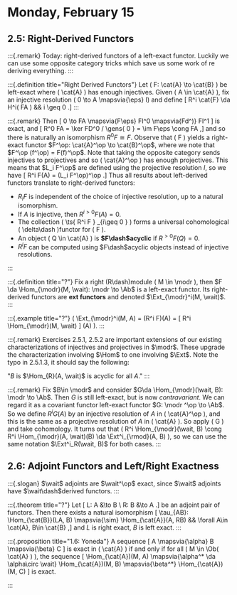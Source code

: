 # Monday, February 15


## 2.5: Right-Derived Functors

:::{.remark}
Today: right-derived functors of a left-exact functor.
Luckily we can use some opposite category tricks which save us some work of re deriving everything.
:::

:::{.definition title="Right Derived Functors"}
Let \( F: \cat{A} \to \cat{B}  \) be left-exact where \( \cat{A} \) has enough injectives.
Given \( A \in \cat{A} \), fix an injective resolution \( 0 \to A \mapsvia{\eps} I\) and define
\[
R^i \cat{F} \da H^i( FA ) && i \geq 0 
.\]
:::

:::{.remark}
Then 
\[
0 \to FA \mapsvia{F\eps} FI^0 \mapsvia{Fd^)} FI^1
\]
is exact,
and 
\[
R^0 FA = \ker FD^0 / \gens{ 0 } = \im F\eps \cong FA
,\]
and so there is naturally an isomorphism $R^0 F \cong F$.
Observe that \( F \) yields a right-exact functor $F^\op: \cat{A}^\op \to \cat{B}^\op$, where we note that $F^\op (f^\op) = F(f)^\op$.
Note that taking the opposite category sends injectives to projectives and so \( \cat{A}^\op \) has enough projectives.
This means that $L_i F^\op$ are defined using the projective resolution $I$, so we have
\[
R^i F(A) = (L_i F^\op)^\op
.\]
Thus all results about left-derived functors translate to right-derived functors:

- $R_i F$ is independent of the choice of injective resolution, up to a natural isomorphism.
- If $A$ is injective, then $R^{i>0} F(A) = 0$.
- The collection \( \ts{ R^i F } _{i\geq 0 } \) forms a universal cohomological \( \delta\dash \)functor for \( F \).
- An object \( Q \in \cat{A} \) is **$F\dash$acyclic** if $R^{>0}F(Q) = 0$.
- $R^iF$ can be computed using $F\dash$acyclic objects instead of injective resolutions.

:::

:::{.definition title="?"}
Fix a right \(R\dash\)module \( M \in \modr \), then $F \da \Hom_{\modr}(M, \wait): \modr \to \Ab$ is a left-exact functor.
Its right-derived functors are **ext functors** and denoted $\Ext_{\modr}^i(M, \wait)$.
:::

:::{.example title="?"}
\( \Ext_{\modr}^i(M, A) = (R^i F)(A) = [ R^i \Hom_{\modr}(M, \wait) ] (A) \).
:::

:::{.remark}
Exercises 2.5.1, 2.5.2 are important extensions of our existing characterizations of injectives and projectives in $\modr$.
These upgrade the characterization involving $\Hom$ to one involving $\Ext$.
Note the typo in 2.5.1.3, it should say the following:

"$B$ is $\Hom_{R}(A, \wait)$ is acyclic for all $A$."
:::

:::{.remark}
Fix $B\in \modr$ and consider $G\da \Hom_{\modr}(\wait, B): \modr \to \Ab$.
Then $G$ is still left-exact, but is now *contravariant*.
We can regard it as a covariant functor left-exact functor $G: \modr ^\op \to \Ab$.
So we define $R^i G(A)$ by an injective resolution of $A$ in \( \cat{A}^\op \), and this is the same as a projective resolution of $A$ in \( \cat{A} \).
So apply \( G \) and take cohomology.
It turns out that \( R^i \Hom_{\modr}(\wait, B) \cong R^i \Hom_{\modr}(A, \wait)(B) \da \Ext^i_{\rmod}(A, B) \), so we can use the same notation $\Ext^i_R(\wait, B)$ for both cases.
:::

## 2.6: Adjoint Functors and Left/Right Exactness


:::{.slogan}
$\wait$ adjoints are $\wait^\op$ exact, since $\wait$ adjoints have $\wait\dash$derived functors.
:::


:::{.theorem title="?"}
Let 
\[
L: A &\to B \\
R: B &\to A 
.\]
be an adjoint pair of functors.
Then there exists a natural isomorphism
\[
\tau_{AB}: \Hom_{\cat{B}}(LA, B) \mapsvia{\sim} \Hom_{\cat{A}}(A, RB) && \forall A\in \cat{A}, B\in \cat{B}
,\]
and $L$ is right exact, $B$ is left exact.
:::


:::{.proposition title="1.6: Yoneda"}
A sequence
\[
A \mapsvia{\alpha} B \mapsvia{\beta} C
\]
is exact in \( \cat{A} \) if and only if for all \( M \in \Ob( \cat{A} ) \), the sequence
\[
\Hom_{\cat{A})(M, A)
\mapsvia{\alpha^* \da \alpha\circ \wait} 
\Hom_{\cat{A})(M, B)
\mapsvia{\beta^*} 
\Hom_{\cat{A})(M, C)
\]
is exact.



:::









